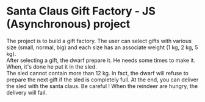 # Santa Claus Gift Factory - JS (Asynchronous) project
The project is to build a gift factory. The user can select gifts with various size (small, normal, big) and each size has an associate weight (1 kg, 2 kg, 5 kg).  
After selecting a gift, the dwarf prepare it. He needs some times to make it. When, it's done he put it in the sled.  
The sled cannot contain more than 12 kg. In fact, the dwarf will refuse to prepare the next gift if the sled is completely full. 
At the end, you can deliver the sled with the santa claus. Be careful ! When the reindeer are hungry, the delivery will fail. 

